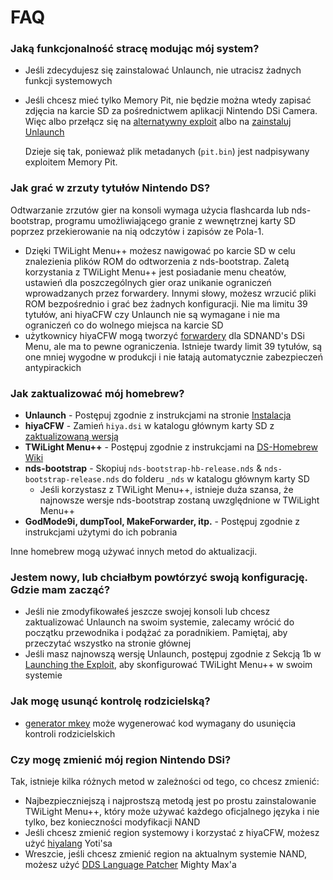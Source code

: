 # FAQ

### Jaką funkcjonalność stracę modując mój system?
- Jeśli zdecydujesz się zainstalować Unlaunch, nie utracisz żadnych funkcji systemowych
- Jeśli chcesz mieć tylko Memory Pit, nie będzie można wtedy zapisać zdjęcia na karcie SD za pośrednictwem aplikacji Nintendo DSi Camera. Więc albo przełącz się na [alternatywny exploit](alternate-exploits) albo na [zainstaluj Unlaunch](/installing-unlaunch)

   Dzieje się tak, ponieważ plik metadanych (`pit.bin`) jest nadpisywany exploitem Memory Pit.

### Jak grać w zrzuty tytułów Nintendo DS?
Odtwarzanie zrzutów gier na konsoli wymaga użycia flashcarda lub nds-bootstrap, programu umożliwiającego granie z wewnętrznej karty SD poprzez przekierowanie na nią odczytów i zapisów ze Pola-1.
- Dzięki TWiLight Menu++ możesz nawigować po karcie SD w celu znalezienia plików ROM do odtworzenia z nds-bootstrap. Zaletą korzystania z TWiLight Menu++ jest posiadanie menu cheatów, ustawień dla poszczególnych gier oraz unikanie ograniczeń wprowadzanych przez forwardery. Innymi słowy, możesz wrzucić pliki ROM bezpośrednio i grać bez żadnych konfiguracji. Nie ma limitu 39 tytułów, ani hiyaCFW czy Unlaunch nie są wymagane i nie ma ograniczeń co do wolnego miejsca na karcie SD
- użytkownicy hiyaCFW mogą tworzyć [forwardery](nds-bootstrap-forwarders) dla SDNAND's DSi Menu, ale ma to pewne ograniczenia. Istnieje twardy limit 39 tytułów, są one mniej wygodne w produkcji i nie łatają automatycznie zabezpieczeń antypirackich

### Jak zaktualizować mój homebrew?
- **Unlaunch** - Postępuj zgodnie z instrukcjami na stronie [Instalacja](/installing-unlaunch)
- **hiyaCFW** - Zamień `hiya.dsi` w katalogu głównym karty SD z [zaktualizowaną wersją](https://github.com/RocketRobz/hiyaCFW/releases)
- **TWiLight Menu++** - Postępuj zgodnie z instrukcjami na [DS-Homebrew Wiki](https://wiki.ds-homebrew.com/twilightmenu/updating-dsi)
- **nds-bootstrap** - Skopiuj `nds-bootstrap-hb-release.nds` & `nds-bootstrap-release.nds` do folderu `_nds` w katalogu głównym karty SD
   - Jeśli korzystasz z TWiLight Menu++, istnieje duża szansa, że najnowsze wersje nds-bootstrap zostaną uwzględnione w TWiLight Menu++
- **GodMode9i, dumpTool, MakeForwarder, itp.** - Postępuj zgodnie z instrukcjami użytymi do ich pobrania

Inne homebrew mogą używać innych metod do aktualizacji.

### Jestem nowy, lub chciałbym powtórzyć swoją konfigurację. Gdzie mam zacząć?
- Jeśli nie zmodyfikowałeś jeszcze swojej konsoli lub chcesz zaktualizować Unlaunch na swoim systemie, zalecamy wrócić do początku przewodnika i podążać za poradnikiem. Pamiętaj, aby przeczytać wszystko na stronie głównej
- Jeśli masz najnowszą wersję Unlaunch, postępuj zgodnie z Sekcją 1b w [Launching the Exploit](launching-the-exploit.html#twilight-menu), aby skonfigurować TWiLight Menu++ w swoim systemie

### Jak mogę usunąć kontrolę rodzicielską?
- [generator mkey](https://mkey.salthax.org) może wygenerować kod wymagany do usunięcia kontroli rodzicielskich

### Czy mogę zmienić mój region Nintendo DSi?
Tak, istnieje kilka różnych metod w zależności od tego, co chcesz zmienić:
- Najbezpieczniejszą i najprostszą metodą jest po prostu zainstalowanie TWiLight Menu++, który może używać każdego oficjalnego języka i nie tylko, bez konieczności modyfikacji NAND
- Jeśli chcesz zmienić region systemowy i korzystać z hiyaCFW, możesz użyć [hiyalang](https://github.com/Yoti/cli_hiyalang/releases) Yoti'sa
- Wreszcie, jeśli chcesz zmienić region na aktualnym systemie NAND, możesz użyć [DDS Language Patcher](https://gbatemp.net/threads/release-dsi-language-patcher.582836/) Mighty Max'a
